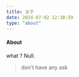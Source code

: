 ```yaml
---
title: 关于
date: 2024-07-02 12:38:59
type: "about"
---
```


#### About
what ?
Null.

> don't have any ask
